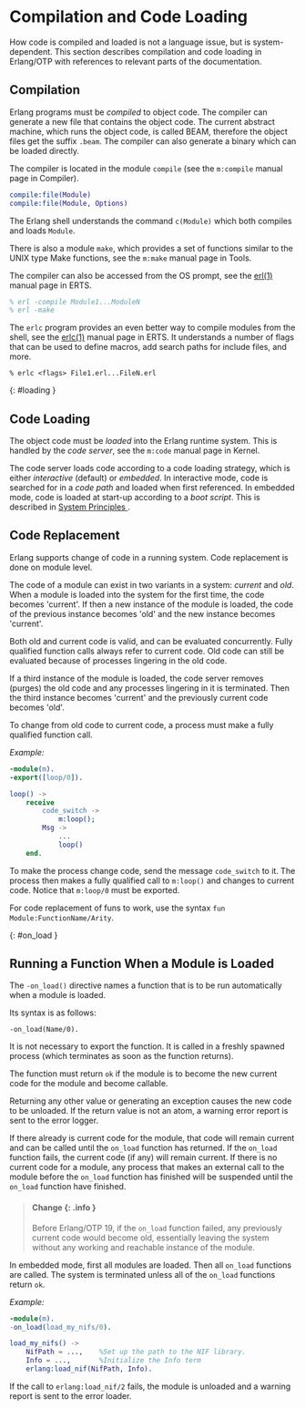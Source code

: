 <!--
%CopyrightBegin%

Copyright Ericsson AB 2023-2024. All Rights Reserved.

Licensed under the Apache License, Version 2.0 (the "License");
you may not use this file except in compliance with the License.
You may obtain a copy of the License at

    http://www.apache.org/licenses/LICENSE-2.0

Unless required by applicable law or agreed to in writing, software
distributed under the License is distributed on an "AS IS" BASIS,
WITHOUT WARRANTIES OR CONDITIONS OF ANY KIND, either express or implied.
See the License for the specific language governing permissions and
limitations under the License.

%CopyrightEnd%
-->
# Compilation and Code Loading

How code is compiled and loaded is not a language issue, but is
system-dependent. This section describes compilation and code loading in
Erlang/OTP with references to relevant parts of the documentation.

## Compilation

Erlang programs must be _compiled_ to object code. The compiler can generate a
new file that contains the object code. The current abstract machine, which runs
the object code, is called BEAM, therefore the object files get the suffix
`.beam`. The compiler can also generate a binary which can be loaded directly.

The compiler is located in the module `compile` (see the `m:compile` manual page
in Compiler).

```erlang
compile:file(Module)
compile:file(Module, Options)
```

The Erlang shell understands the command `c(Module)` which both compiles and
loads `Module`.

There is also a module `make`, which provides a set of functions similar to the
UNIX type Make functions, see the `m:make` manual page in Tools.

The compiler can also be accessed from the OS prompt, see the
[erl(1)](`e:erts:erl_cmd.md`) manual page in ERTS.

```erlang
% erl -compile Module1...ModuleN
% erl -make
```

The `erlc` program provides an even better way to compile modules from the
shell, see the [erlc(1)](`e:erts:erlc_cmd.md`) manual page in ERTS. It
understands a number of flags that can be used to define macros, add search
paths for include files, and more.

```text
% erlc <flags> File1.erl...FileN.erl
```

[](){: #loading }

## Code Loading

The object code must be _loaded_ into the Erlang runtime system. This is handled
by the _code server_, see the `m:code` manual page in Kernel.

The code server loads code according to a code loading strategy, which is either
_interactive_ (default) or _embedded_. In interactive mode, code is searched for
in a _code path_ and loaded when first referenced. In embedded mode, code is
loaded at start-up according to a _boot script_. This is described in
[System Principles ](`e:system:system_principles.md#code_loading`).

## Code Replacement

Erlang supports change of code in a running system. Code replacement is done on
module level.

The code of a module can exist in two variants in a system: _current_ and _old_.
When a module is loaded into the system for the first time, the code becomes
'current'. If then a new instance of the module is loaded, the code of the
previous instance becomes 'old' and the new instance becomes 'current'.

Both old and current code is valid, and can be evaluated concurrently. Fully
qualified function calls always refer to current code. Old code can still be
evaluated because of processes lingering in the old code.

If a third instance of the module is loaded, the code server removes (purges)
the old code and any processes lingering in it is terminated. Then the third
instance becomes 'current' and the previously current code becomes 'old'.

To change from old code to current code, a process must make a fully qualified
function call.

_Example:_

```erlang
-module(m).
-export([loop/0]).

loop() ->
    receive
        code_switch ->
            m:loop();
        Msg ->
            ...
            loop()
    end.
```

To make the process change code, send the message `code_switch` to it. The
process then makes a fully qualified call to `m:loop()` and changes to current
code. Notice that `m:loop/0` must be exported.

For code replacement of funs to work, use the syntax
`fun Module:FunctionName/Arity`.

[](){: #on_load }

## Running a Function When a Module is Loaded

The `-on_load()` directive names a function that is to be run automatically when
a module is loaded.

Its syntax is as follows:

```text
-on_load(Name/0).
```

It is not necessary to export the function. It is called in a freshly spawned
process (which terminates as soon as the function returns).

The function must return `ok` if the module is to become the new current code
for the module and become callable.

Returning any other value or generating an exception causes the new code to be
unloaded. If the return value is not an atom, a warning error report is sent to
the error logger.

If there already is current code for the module, that code will remain current
and can be called until the `on_load` function has returned. If the `on_load`
function fails, the current code (if any) will remain current. If there is no
current code for a module, any process that makes an external call to the module
before the `on_load` function has finished will be suspended until the `on_load`
function have finished.

> #### Change {: .info }
>
> Before Erlang/OTP 19, if the `on_load` function failed, any previously current
> code would become old, essentially leaving the system without any working and
> reachable instance of the module.

In embedded mode, first all modules are loaded. Then all `on_load` functions are
called. The system is terminated unless all of the `on_load` functions return
`ok`.

_Example:_

```erlang
-module(m).
-on_load(load_my_nifs/0).

load_my_nifs() ->
    NifPath = ...,    %Set up the path to the NIF library.
    Info = ...,       %Initialize the Info term
    erlang:load_nif(NifPath, Info).
```

If the call to `erlang:load_nif/2` fails, the module is unloaded and a warning
report is sent to the error loader.
